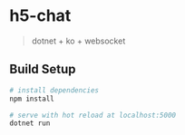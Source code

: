# h5-chat

> dotnet + ko + websocket

## Build Setup

``` bash
# install dependencies
npm install

# serve with hot reload at localhost:5000
dotnet run
  
```

